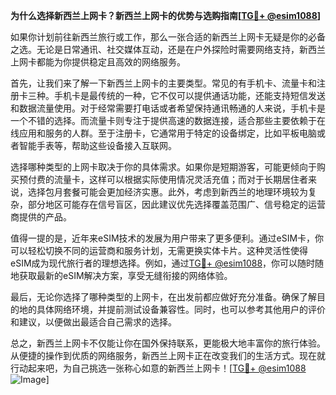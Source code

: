 **为什么选择新西兰上网卡？新西兰上网卡的优势与选购指南[[TG💪+ @esim1088](https://t.me/s/esim1088)]**

如果你计划前往新西兰旅行或工作，那么一张合适的新西兰上网卡无疑是你的必备之选。无论是日常通讯、社交媒体互动，还是在户外探险时需要网络支持，新西兰上网卡都能为你提供稳定且高效的网络服务。

首先，让我们来了解一下新西兰上网卡的主要类型。常见的有手机卡、流量卡和注册卡三种。手机卡是最传统的一种，它不仅可以提供通话功能，还能支持短信发送和数据流量使用。对于经常需要打电话或者希望保持通讯畅通的人来说，手机卡是一个不错的选择。而流量卡则专注于提供高速的数据连接，适合那些主要依赖于在线应用和服务的人群。至于注册卡，它通常用于特定的设备绑定，比如平板电脑或者智能手表等，帮助这些设备接入互联网。

选择哪种类型的上网卡取决于你的具体需求。如果你是短期游客，可能更倾向于购买预付费的流量卡，这样可以根据实际使用情况灵活充值；而对于长期居住者来说，选择包月套餐可能会更加经济实惠。此外，考虑到新西兰的地理环境较为复杂，部分地区可能存在信号盲区，因此建议优先选择覆盖范围广、信号稳定的运营商提供的产品。

值得一提的是，近年来eSIM技术的发展为用户带来了更多便利。通过eSIM卡，你可以轻松切换不同的运营商和服务计划，无需更换实体卡片。这种灵活性使得eSIM成为现代旅行者的理想选择。例如，通过[TG💪+ @esim1088](https://t.me/s/esim1088)，你可以随时随地获取最新的eSIM解决方案，享受无缝衔接的网络体验。

最后，无论你选择了哪种类型的上网卡，在出发前都应做好充分准备。确保了解目的地的具体网络环境，并提前测试设备兼容性。同时，也可以参考其他用户的评价和建议，以便做出最适合自己需求的选择。

总之，新西兰上网卡不仅能让你在国外保持联系，更能极大地丰富你的旅行体验。从便捷的操作到优质的网络服务，新西兰上网卡正在改变我们的生活方式。现在就行动起来吧，为自己挑选一张称心如意的新西兰上网卡！[[TG💪+ @esim1088](https://t.me/s/esim1088) ![Image](https://i.postimg.cc/4NQfJmqS/Snipaste-2025-05-13-00-14-12.png)]